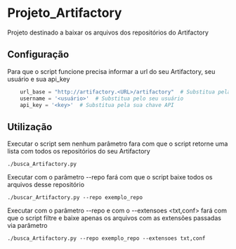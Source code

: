 # Projeto_Artifactory
Projeto destinado a baixar os arquivos dos repositórios do Artifactory

## Configuração

Para que o script funcione precisa informar a url do seu Artifactory, seu usuário e sua api_key
```python
    url_base = "http://artifactory.<URL>/artifactory"  # Substitua pela URL do seu Artifactory
    username = '<usuário>'  # Substitua pelo seu usuário
    api_key = '<key>'  # Substitua pela sua chave API
```


## Utilização

Executar o script sem nenhum parâmetro fara com que o script retorne uma lista com todos os repositórios do seu Artifactory
```shell
./busca_Artifactory.py
```

Executar com o parâmetro --repo <repositorio> fará com que o script baixe todos os arquivos desse repositório
```shell
./buscar_Artifactory.py --repo exemplo_repo
```

Executar com o parâmetro --repo e com o --extensoes <txt,conf> fará com que o script filtre e baixe apenas os arquivos com as extensões passadas via parâmetro
```shell
./busca_Artifactory.py --repo exemplo_repo --extensoes txt,conf
```
